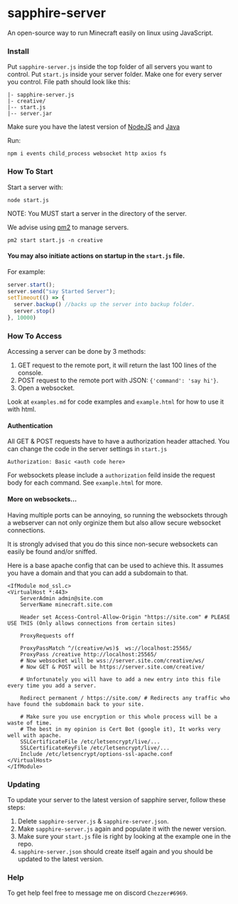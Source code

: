 # sapphire-server
An open-source way to run Minecraft easily on linux using JavaScript.

### Install
Put `sapphire-server.js` inside the top folder of all servers you want to control.
Put `start.js` inside your server folder. Make one for every server you control.
File path should look like this:
```
|- sapphire-server.js
|- creative/
|-- start.js
|-- server.jar
```
Make sure you have the latest version of [NodeJS](https://nodejs.org/en/) and [Java](https://www.digitalocean.com/community/tutorials/how-to-install-java-with-apt-on-debian-10)

Run:
```
npm i events child_process websocket http axios fs
```

### How To Start
Start a server with:
```
node start.js
```
NOTE: You MUST start a server in the directory of the server.

We advise using [pm2](https://pm2.keymetrics.io/) to manage servers.
```
pm2 start start.js -n creative
```

#### You may also initiate actions on startup in the `start.js` file.
For example:
```js
server.start();
server.send("say Started Server");
setTimeout(() => {
  server.backup() //backs up the server into backup folder.
  server.stop()
}, 10000)
```

### How To Access
Accessing a server can be done by 3 methods:
1. GET request to the remote port, it will return the last 100 lines of the console.
2. POST request to the remote port with JSON: `{'command': 'say hi'}`.
3. Open a websocket.

Look at `examples.md` for code examples and `example.html` for how to use it with html.

#### Authentication
All GET & POST requests have to have a authorization header attached. You can change the code in the server settings in `start.js`
```
Authorization: Basic <auth code here>
```

For websockets please include a `authorization` feild inside the request body for each command. See `example.html` for more.

#### More on websockets...
Having multiple ports can be annoying, so running the websockets through a webserver can not only orginize them but also allow secure websocket connections.

It is strongly advised that you do this since non-secure websockets can easily be found and/or sniffed.

Here is a base apache config that can be used to achieve this. It assumes you have a domain and that you can add a subdomain to that.
```
<IfModule mod_ssl.c>
<VirtualHost *:443>
    ServerAdmin admin@site.com
    ServerName minecraft.site.com

    Header set Access-Control-Allow-Origin "https://site.com" # PLEASE USE THIS (Only allows connections from certain sites)

    ProxyRequests off

    ProxyPassMatch ^/(creative/ws)$  ws://localhost:25565/
    ProxyPass /creative http://localhost:25565/
    # Now websocket will be wss://server.site.com/creative/ws/
    # Now GET & POST will be https://server.site.com/creative/

    # Unfortunately you will have to add a new entry into this file every time you add a server.

    Redirect permanent / https://site.com/ # Redirects any traffic who have found the subdomain back to your site.

    # Make sure you use encryption or this whole process will be a waste of time.
    # The best in my opinion is Cert Bot (google it), It works very well with apache.
    SSLCertificateFile /etc/letsencrypt/live/...
    SSLCertificateKeyFile /etc/letsencrypt/live/...
    Include /etc/letsencrypt/options-ssl-apache.conf
</VirtualHost>
</IfModule>
```

### Updating
To update your server to the latest version of sapphire server, follow these steps:
1. Delete `sapphire-server.js` & `sapphire-server.json`.
2. Make `sapphire-server.js` again and populate it with the newer version.
3. Make sure your `start.js` file is right by looking at the example one in the repo.
4. `sapphire-server.json` should create itself again and you should be updated to the latest version.

### Help
To get help feel free to message me on discord `Chezzer#6969`.
